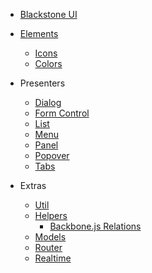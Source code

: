 * [Blackstone UI](/README.md)

* [Elements](/elements/README.md)
    * [Icons](./icons.md)
    * [Colors](./colors.md)

* Presenters
    * [Dialog](/presenters/dialog/README.md)
    * [Form Control](/presenters/form-control/README.md)
    * [List](/presenters/list/README.md)
    * [Menu](/presenters/menu/README.md)
    * [Panel](/presenters/panel/README.md)
    * [Popover](/presenters/popover/README.md)
    * [Tabs](/presenters/tabs/README.md)

* Extras
    * [Util](/util/README.md)
    * [Helpers](/helpers/README.md)
        * [Backbone.js Relations](/helpers/backbone/relations/README.md)
    * [Models](/models/README.md)
    * [Router](/router/README.md)
    * [Realtime](/realtime/README.md)
